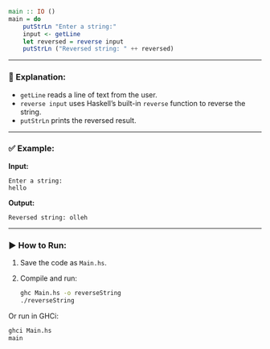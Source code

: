 ```haskell
main :: IO ()
main = do
    putStrLn "Enter a string:"
    input <- getLine
    let reversed = reverse input
    putStrLn ("Reversed string: " ++ reversed)
```

---

### 🧠 Explanation:

* `getLine` reads a line of text from the user.
* `reverse input` uses Haskell’s built-in `reverse` function to reverse the string.
* `putStrLn` prints the reversed result.

---

### ✅ Example:

**Input:**

```
Enter a string:
hello
```

**Output:**

```
Reversed string: olleh
```

---

### ▶️ How to Run:

1. Save the code as `Main.hs`.
2. Compile and run:

   ```bash
   ghc Main.hs -o reverseString
   ./reverseString
   ```

Or run in GHCi:

```bash
ghci Main.hs
main
